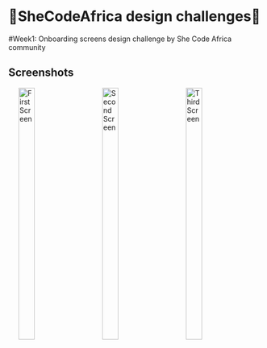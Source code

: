 # :muscle:SheCodeAfrica design challenges:muscle:
#Week1: Onboarding screens design challenge by She Code Africa community 
## Screenshots
<p>
  <img hspace="20" width="25%" height="500" src="https://user-images.githubusercontent.com/22634271/87516796-a129a600-c686-11ea-9c06-725bf6eb8300.jpg" alt="First Screen" title="First Screen"/><img hspace="20" width="25%" height="500" src="https://user-images.githubusercontent.com/22634271/87516794-9ff87900-c686-11ea-96ec-999dd78b14bf.jpg" alt="Second Screen" title="Second Screen"/><img hspace="20" width="25%" height="500" src="https://user-images.githubusercontent.com/22634271/87516787-9d961f00-c686-11ea-8d10-988831b5fcca.jpg" alt="Third Screen" title="Third Screen"/>
</p>
